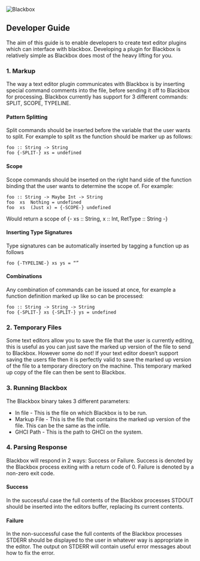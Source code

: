 ![Blackbox](https://raw.github.com/DarrenMowat/blackbox/master/doc/Blackbox.png)

## Developer Guide

The aim of this guide is to enable developers to create text editor plugins which can interface with blackbox. Developing a plugin for Blackbox is relatively simple as Blackbox does most of the heavy lifting for you.

### 1. Markup

The way a text editor plugin communicates with Blackbox is by inserting special command comments into the file, before sending it off to Blackbox for processing. 
Blackbox currently has support for 3 different commands: SPLIT, SCOPE, TYPELINE.

#### Pattern Splitting  

Split commands should be inserted before the variable that the user wants to split. For example to split xs the function should be marker up as follows:

    foo :: String -> String 
    foo {-SPLIT-} xs = undefined 

#### Scope

Scope commands should be inserted on the right hand side of the function binding that the user wants to determine the scope of. For example: 

    foo :: String -> Maybe Int -> String 
    foo  xs  Nothing = undefined 
    foo  xs  (Just x) = {-SCOPE-} undefined 

Would return a scope of 
    {- xs :: String, x :: Int, RetType :: String -}

#### Inserting Type Signatures

Type signatures can be automatically inserted by tagging a function up as follows 

    foo {-TYPELINE-} xs ys = “”

#### Combinations

Any combination of commands can be issued at once, for example a function definition marked up like so can be processed: 

    foo :: String -> String -> String 
    foo {-SPLIT-} xs {-SPLIT-} ys = undefined 

### 2. Temporary Files

Some text editors allow you to save the file that the user is currently editing, this is useful as you can just save the marked up version of the file to send to Blackbox. However some do not! If your text editor doesn’t support saving the users file then it is perfectly valid to save the marked up version of the file to a temporary directory on the machine. This temporary marked up copy of the file can then be sent to Blackbox. 

### 3. Running Blackbox

The Blackbox binary takes 3 different parameters:

* In file - This is the file on which Blackbox is to be run.
* Markup File - This is the file that contains the marked up version of the file. This can be the same as the infile.
* GHCI Path - This is the path to GHCI on the system.

### 4. Parsing Response 

Blackbox will respond in 2 ways: Success or Failure. Success is denoted by the Blackbox process exiting with a return code of 0. Failure is denoted by a non-zero exit code. 

#### Success 
In the successful case the full contents of the Blackbox processes STDOUT should be inserted into the editors buffer, replacing its current contents.
#### Failure
In the non-successful case the full contents of the Blackbox processes STDERR should be displayed to the user in whatever way is appropriate in the editor. The output on STDERR will contain useful error messages about how to fix the error.



